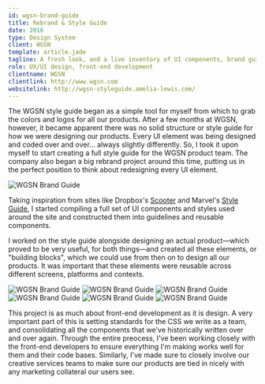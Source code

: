 ```yaml
---
id: wgsn-brand-guide
title: Rebrand & Style Guide
date: 2016
type: Design System
client: WGSN
template: article.jade
tagline: A fresh look, and a live inventory of UI components, brand guidelines, brand assets, code snippets and developer guidelines for WGSN products.
role: UX/UI design, front-end development
clientname: WGSN
clientlink: http://www.wgsn.com
websitelink: http://wgsn-styleguide.amelia-lewis.com/
---
```


The WGSN style guide began as a simple tool for myself from which to grab the colors and logos for all our products. After a few months at WGSN, however, it became apparent there was no solid structure or style guide for how we were designing our products. Every UI element was being designed and coded over and over... always slightly differently. So, I took it upon myself to start creating a full style guide for the WGSN product team. The company also began a big rebrand project around this time, putting us in the perfect position to think about redesigning every UI element.

![WGSN Brand Guide](wgsn-brand-guide-9.jpg "WGSN Brand Guide")

Taking inspiration from sites like Dropbox's <a href="http://dropbox.github.io/scooter/index.html" target="_blank" class="link-highlight">Scooter</a> and Marvel's <a href="https://marvelapp.com/styleguide/overview/introduction" target="_blank" class="link-highlight">Style Guide</a>, I started compiling a full set of UI components and styles used around the site and constructed them into guidelines and reusable components.

I worked on the style guide alongside designing an actual product&mdash;which proved to be very useful, for both things&mdash;and created all these elements, or "building blocks", which we could use from then on to design all our products. It was important that these elements were reusable across different screens, platforms and contexts.

![WGSN Brand Guide](wgsn-brand-guide-11.jpg "WGSN Brand Guide")
![WGSN Brand Guide](wgsn-brand-guide-12.jpg "WGSN Brand Guide")
![WGSN Brand Guide](wgsn-brand-guide-13.jpg "WGSN Brand Guide")
![WGSN Brand Guide](wgsn-brand-guide-14.jpg "WGSN Brand Guide")
![WGSN Brand Guide](wgsn-brand-guide-15.jpg "WGSN Brand Guide")
![WGSN Brand Guide](wgsn-brand-guide-16.jpg "WGSN Brand Guide")

This project is as much about front-end development as it is design. A very important part of this is setting standards for the CSS we write as a team, and consolidating all the components that we've historically written over and over again. Through the entire preocess, I've been working closely with the front-end developers to ensure everything I'm making works well for them and their code bases. Similarly, I've made sure to closely involve our creative services teams to make sure our products are tied in nicely with any marketing collateral our users see.
